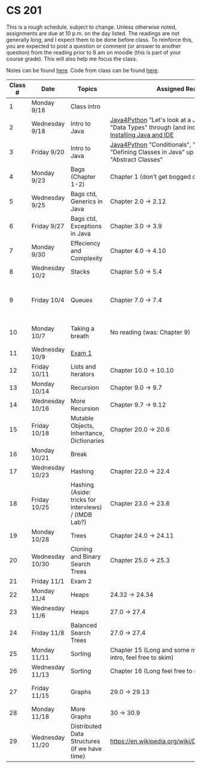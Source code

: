 # CS 201

This is a rough schedule, subject to change. Unless otherwise noted, assignments are due at 10 p.m. on the day listed. The readings are not generally long, and I expect them to be done before class. To reinforce this, you are expected to post a question or comment (or answer to another question) from the reading prior to 8 am on moodle (this is part of your course grade). This will also help me focus the class.

Notes can be found [here](https://github.com/svtuck/svtuck.github.io/tree/master/CS201/notes). Code from class can be found [here](https://github.com/svtuck/cs201/tree/master/src).

| Class # 	| Date           	| Topics             	| Assigned Reading                                                                                                                                                                                                                                           	| Assignment Due at 10 p.m. 	|
|---------	|----------------	|--------------------	|------------------------------------------------------------------------------------------------------------------------------------------------------------------------------------------------------------------------------------------------------------	|---------------------------	|
| 1 | Monday 9/16 | Class intro 	| | |
| 2 | Wednesday 9/18 	| Intro to Java| [Java4Python](https://runestone.academy/runestone/books/published/java4python/index.html)  "Let's look at a Java Program" and "Data Types" through (and including) "String" - [Installing Java and IDE](java) | 	|
| 3 | Friday 9/20| Intro to Java  | [Java4Python](https://runestone.academy/runestone/books/published/java4python/index.html)  "Conditionals", "Loops and iteration", "Defining Classes in Java" up to (and not including) "Abstract Classes"| [Python to Java Comparison](PythonToJava) |
| 4 | Monday 9/23 | Bags (Chapter 1-2) 	|Chapter 1 (don't get bogged down in UML) -> 1.14 | [Java Lab](Assignments/Lab1/Intro) and [Pair Survey](https://forms.gle/2u6NGWebcbHdTt9x8)	|
| 5 | Wednesday 9/25 | Bags ctd, Generics in Java | Chapter 2.0 -> 2.12|  | 
| 6 | Friday 9/27 | Bags ctd, Exceptions in Java | Chapter 3.0 -> 3.9 | [Sticks parts 1 and 2](Assignments/Sticks/sticks) | 
| 7 | Monday 9/30 | Effeciency and Complexity | Chapter 4.0 -> 4.10 | [Sticks part 3](Assignments/Sticks/sticks) | 
| 8 | Wednesday 10/2 | Stacks | Chapter 5.0 -> 5.4 | [Complexity PSet](Assignments/Complexity/Complexity.md) | 
| 9 | Friday 10/4 | Queues | Chapter 7.0 -> 7.4 | Due Sunday at 10 [Lisp Without Nested Parentheses](Assignments/Lisp.md) | 
| 10 | Monday 10/7 | Taking a breath | No reading (was: Chapter 9) | [Lisp With Nested Parentheses](Assignments/Lisp.md) | 
| 11 | Wednesday 10/9 | [Exam 1](Exam1.md) |  |  | 
| 12 | Friday 10/11 | Lists and Iterators | Chapter 10.0 -> 10.10  | [Exam 1 back](Exam1Grading.md) | 
| 13 | Monday 10/14 | Recursion | Chapter 9.0 -> 9.7 |   |
| 14 | Wednesday 10/16 | More Recursion | Chapter 9.7 -> 9.12 | Morse code part 1   |
| 15 | Friday 10/18 |  Mutable Objects, Inheritance, Dictionaries | Chapter 20.0 -> 20.6 |  Morse Code part 2  |
| 16 | Monday 10/21 | Break |  |    |
| 17 | Wednesday 10/23 | Hashing | Chapter 22.0 -> 22.4 |  PopRandom design doc  |
| 18 | Friday 10/25 | Hashing (Aside: tricks for interviews) / (IMDB Lab?) | Chapter 23.0 -> 23.6 | PopRandom implementation  |
| 19 | Monday 10/28 | Trees | Chapter 24.0 -> 24.11 | IMDB Hashing Part 1   |
| 20 | Wednesday 10/30 | Cloning and Binary Search Trees | Chapter 25.0 -> 25.3 | IMDB Hashing Part 2   |
| 21 | Friday 11/1 | Exam 2 |  |   |
| 22 | Monday 11/4 | Heaps | 24.32 -> 24.34 |   |
| 23 | Wednesday 11/6 | Heaps | 27.0 -> 27.4 |  IMDB Trees Part 1 |
| 24 | Friday 11/8 | Balanced Search Trees | 27.0 -> 27.4 |  IMDB Trees Part 2 |
| 25 | Monday 11/11 | Sorting | Chapter 15 (Long and some may be familiar from intro, feel free to skim) |   |
| 26 | Wednesday 11/13 | Sorting | Chapter 16 (Long feel free to skim) |   |
| 27 | Friday 11/15 | Graphs | 29.0 -> 29.13 |  Sorting and Balanced Tree PSet |
| 28 | Monday 11/18 | More Graphs | 30 -> 30.9 |   |
| 29 | Wednesday 11/20 | Distributed Data Structures (if we have time) | https://en.wikipedia.org/wiki/Distributed_hash_table | Unit Conversions  |

